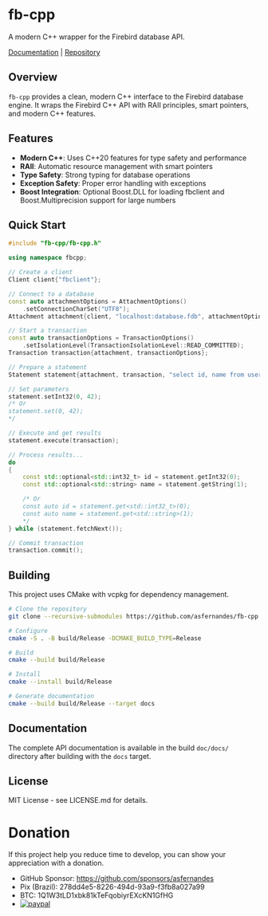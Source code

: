 # fb-cpp

A modern C++ wrapper for the Firebird database API.

[Documentation](https://asfernandes.github.io/fb-cpp) | [Repository](https://github.com/asfernandes/fb-cpp)

## Overview

`fb-cpp` provides a clean, modern C++ interface to the Firebird database engine.
It wraps the Firebird C++ API with RAII principles, smart pointers, and modern C++ features.

## Features

- **Modern C++**: Uses C++20 features for type safety and performance
- **RAII**: Automatic resource management with smart pointers
- **Type Safety**: Strong typing for database operations
- **Exception Safety**: Proper error handling with exceptions
- **Boost Integration**: Optional Boost.DLL for loading fbclient and Boost.Multiprecision support for large numbers

## Quick Start

```cpp
#include "fb-cpp/fb-cpp.h"

using namespace fbcpp;

// Create a client
Client client{"fbclient"};

// Connect to a database
const auto attachmentOptions = AttachmentOptions()
    .setConnectionCharSet("UTF8");
Attachment attachment{client, "localhost:database.fdb", attachmentOptions};

// Start a transaction
const auto transactionOptions = TransactionOptions()
    .setIsolationLevel(TransactionIsolationLevel::READ_COMMITTED);
Transaction transaction{attachment, transactionOptions};

// Prepare a statement
Statement statement{attachment, transaction, "select id, name from users where id = ?"};

// Set parameters
statement.setInt32(0, 42);
/* Or
statement.set(0, 42);
*/

// Execute and get results
statement.execute(transaction);

// Process results...
do
{
    const std::optional<std::int32_t> id = statement.getInt32(0);
    const std::optional<std::string> name = statement.getString(1);

    /* Or
    const auto id = statement.get<std::int32_t>(0);
    const auto name = statement.get<std::string>(1);
    */
} while (statement.fetchNext());

// Commit transaction
transaction.commit();
```

## Building

This project uses CMake with vcpkg for dependency management.

```bash
# Clone the repository
git clone --recursive-submodules https://github.com/asfernandes/fb-cpp.git

# Configure
cmake -S . -B build/Release -DCMAKE_BUILD_TYPE=Release

# Build
cmake --build build/Release

# Install
cmake --install build/Release

# Generate documentation
cmake --build build/Release --target docs
```

## Documentation

The complete API documentation is available in the build `doc/docs/` directory after building with the `docs` target.

## License

MIT License - see LICENSE.md for details.

# Donation

If this project help you reduce time to develop, you can show your appreciation with a donation.

- GitHub Sponsor: https://github.com/sponsors/asfernandes
- Pix (Brazil): 278dd4e5-8226-494d-93a9-f3fb8a027a99
- BTC: 1Q1W3tLD1xbk81kTeFqobiyrEXcKN1GfHG
- [![paypal](https://www.paypalobjects.com/en_US/i/btn/btn_donateCC_LG.gif)](https://www.paypal.com/donate/?hosted_button_id=DLH4FB4NJL8NS)
